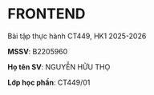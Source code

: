 # FRONTEND

Bài tập thực hành CT449, HK1 2025-2026

**MSSV**: B2205960

**Họ tên SV**: NGUYỄN HỮU THỌ

**Lớp học phần**: CT449/01
